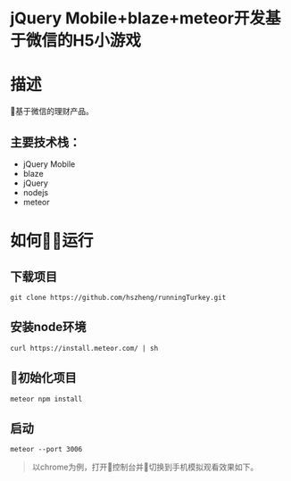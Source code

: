 # jQuery Mobile+blaze+meteor开发基于微信的H5小游戏
# 描述
基于微信的理财产品。
## 主要技术栈：
- jQuery Mobile
- blaze
- jQuery
- nodejs
- meteor
# 如何运行
## 下载项目
    git clone https://github.com/hszheng/runningTurkey.git
## 安装node环境
    curl https://install.meteor.com/ | sh
## 初始化项目
    meteor npm install
## 启动
    meteor --port 3006
> 以chrome为例，打开控制台并切换到手机模拟观看效果如下。